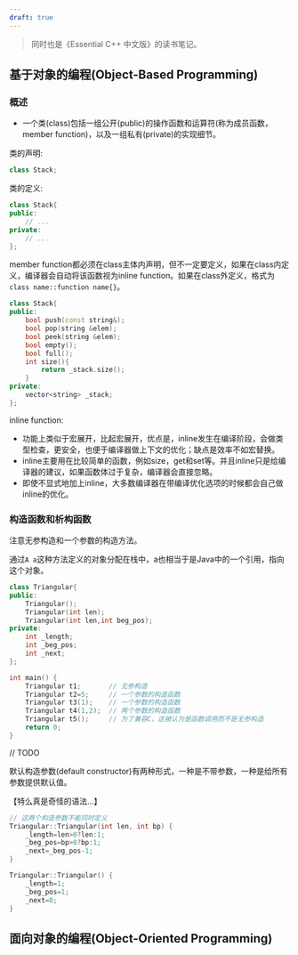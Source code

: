 ```yaml
---
draft: true
---
```


> 同时也是《Essential C++ 中文版》的读书笔记。

## 基于对象的编程(Object-Based Programming)

### 概述

- 一个类(class)包括一组公开(public)的操作函数和运算符(称为成员函数，member function)，以及一组私有(private)的实现细节。

类的声明:

```cpp
class Stack;
```

类的定义:

```cpp
class Stack{
public:
    // ...
private:
    // ...
};
```

member function都必须在class主体内声明，但不一定要定义，如果在class内定义，编译器会自动将该函数视为inline function。如果在class外定义，格式为`class name::function name{}`。

```cpp
class Stack{
public:
    bool push(const string&);
    bool pop(string &elem);
    bool peek(string &elem);
    bool empty();
    bool full();
    int size(){
        return _stack.size();
    }
private:
    vector<string> _stack;
};
```

inline function:

- 功能上类似于宏展开，比起宏展开，优点是，inline发生在编译阶段，会做类型检查，更安全，也便于编译器做上下文的优化；缺点是效率不如宏替换。
- inline主要用在比较简单的函数，例如size，get和set等。并且inline只是给编译器的建议，如果函数体过于复杂，编译器会直接忽略。
- 即使不显式地加上inline，大多数编译器在带编译优化选项的时候都会自己做inline的优化。

### 构造函数和析构函数

注意无参构造和一个参数的构造方法。

通过`A a`这种方法定义的对象分配在栈中，a也相当于是Java中的一个引用，指向这个对象。

```cpp
class Triangular{
public:
    Triangular();
    Triangular(int len);
    Triangular(int len,int beg_pos);
private:
    int _length;
    int _beg_pos;
    int _next;
};

int main() {
    Triangular t1;       // 无参构造
    Triangular t2=5;     // 一个参数的构造函数
    Triangular t3(1);    // 一个参数的构造函数
    Triangular t4(1,2);  // 两个参数的构造函数
    Triangular t5();     // 为了兼容C，这被认为是函数调用而不是无参构造
    return 0;
}
```

// TODO

默认构造参数(default constructor)有两种形式，一种是不带参数，一种是给所有参数提供默认值。

【特么真是奇怪的语法...】

```cpp
// 这两个构造参数不能同时定义
Triangular::Triangular(int len, int bp) {
    _length=len>0?len:1;
    _beg_pos=bp>0?bp:1;
    _next=_beg_pos-1;
}

Triangular::Triangular() {
    _length=1;
    _beg_pos=1;
    _next=0;
}
```



## 面向对象的编程(Object-Oriented Programming)